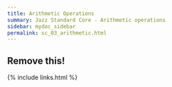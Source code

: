 ```yaml
---
title: Arithmetic Operations
summary: Jazz Standard Core - Arithmetic operations
sidebar: mydoc_sidebar
permalink: sc_03_arithmetic.html
---
```


## Remove this!

{% include links.html %}
